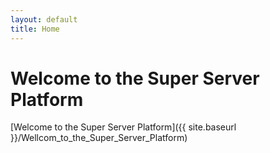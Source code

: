 ```yaml
---
layout: default
title: Home
---
```


# Welcome to the Super Server Platform

[Welcome to the Super Server Platform]({{ site.baseurl }}/Wellcom_to_the_Super_Server_Platform)
